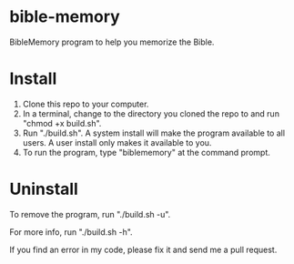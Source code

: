 # bible-memory
BibleMemory program to help you memorize the Bible.

# Install
1. Clone this repo to your computer.
2. In a terminal, change to the directory you cloned the repo to and run "chmod +x build.sh".
3. Run "./build.sh". A system install will make the program available to all users. A user install only makes it available to you.
4. To run the program, type "biblememory" at the command prompt.

# Uninstall
To remove the program, run "./build.sh -u".

For more info, run "./build.sh -h".

If you find an error in my code, please fix it and send me a pull request.
